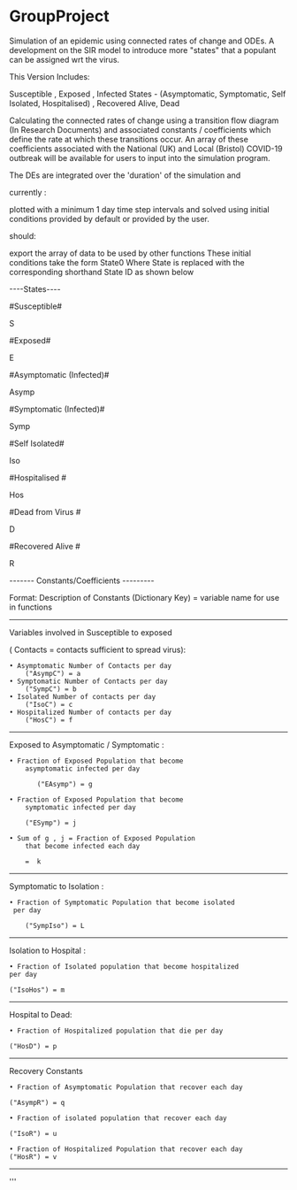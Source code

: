 # GroupProject
Simulation of an epidemic using connected rates of change and ODEs.
A development on the SIR model to introduce more "states" that a populant
can be assigned wrt the virus.

This Version Includes:

Susceptible , Exposed , Infected States - (Asymptomatic, Symptomatic, Self
Isolated, Hospitalised) , Recovered Alive, Dead

Calculating the connected rates of change using a transition flow diagram
(In Research Documents) and associated constants / coefficients which
define the rate at which these transitions occur. An array of these coefficients
associated with the National (UK) and Local (Bristol) COVID-19 outbreak
will be available for users to input into the simulation program.

The DEs are integrated over the 'duration' of the simulation and

currently :

plotted with a minimum 1 day time step intervals and solved using initial conditions provided
by default or provided by the user.

should:

export the array of data to be used by other functions
These initial conditions take the form State0 Where State is replaced with
the corresponding shorthand State ID as shown below


----States----

#Susceptible#

S

#Exposed#

E

#Asymptomatic (Infected)#

Asymp

#Symptomatic (Infected)#

Symp

#Self Isolated#

Iso

#Hospitalised #

Hos

#Dead from Virus #

D

#Recovered Alive #

R

------- Constants/Coefficients ---------

Format:
	Description of Constants
    (Dictionary Key) = variable name for use in functions
    
-------------------------------------------------------------

Variables involved in Susceptible to exposed

( Contacts = contacts sufficient to spread virus):

	• Asymptomatic Number of Contacts per day
	    ("AsympC") = a
	• Symptomatic Number of Contacts per day
        ("SympC") = b
	• Isolated Number of contacts per day
        ("IsoC") = c
	• Hospitalized Number of contacts per day 
        ("HosC") = f
-------------------------------------------------------------
Exposed to Asymptomatic / Symptomatic :


	• Fraction of Exposed Population that become
        asymptomatic infected per day

           ("EAsymp") = g

	• Fraction of Exposed Population that become
        symptomatic infected per day

        ("ESymp") = j

	• Sum of g , j = Fraction of Exposed Population
        that become infected each day 

        =  k
-------------------------------------------------------------
Symptomatic to Isolation :

	• Fraction of Symptomatic Population that become isolated
	 per day

        ("SympIso") = L 
-------------------------------------------------------------
Isolation to Hospital :

	• Fraction of Isolated population that become hospitalized
	per day

	("IsoHos") = m
-------------------------------------------------------------
Hospital to Dead:

	• Fraction of Hospitalized population that die per day

	("HosD") = p
-------------------------------------------------------------
Recovery Constants 

	• Fraction of Asymptomatic Population that recover each day

	("AsympR") = q

	• Fraction of isolated population that recover each day

	("IsoR") = u

	• Fraction of Hospitalized Population that recover each day
	("HosR") = v
-------------------------------------------------------------

'''    
